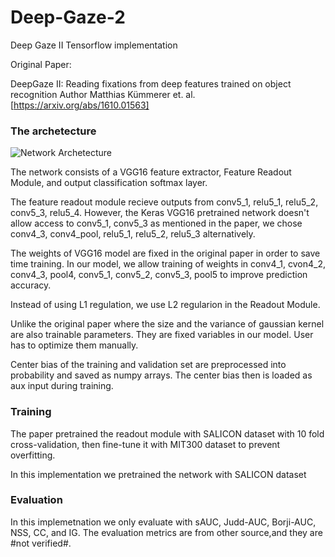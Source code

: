 # Deep-Gaze-2
Deep Gaze II Tensorflow implementation 

Original Paper:

DeepGaze II: Reading fixations from deep features trained on object recognition 
Author Matthias Kümmerer et. al. [https://arxiv.org/abs/1610.01563]

### The archetecture

![Network Archetecture](https://github.com/Po-Hsuan-Huang/Deep-Gaze-2/blob/master/arche.png?raw=true)

The network consists of a VGG16 feature extractor, Feature Readout Module, and output classification softmax layer.

The feature readout module recieve outputs from conv5_1, relu5_1, relu5_2, conv5_3, relu5_4. However, the Keras VGG16 pretrained network doesn't allow access to conv5_1, conv5_3 as mentioned in the paper, we chose conv4_3, conv4_pool, relu5_1, relu5_2, relu5_3 alternatively.  

The weights of VGG16 model are fixed in the original paper in order to save time training. In our model, we allow training of weights in conv4_1, cvon4_2, conv4_3, pool4, conv5_1, conv5_2, conv5_3, pool5 to improve prediction accuracy.

Instead of using L1 regulation, we use L2 regularion in the Readout Module.

Unlike the original paper where the size and the variance of gaussian kernel are also trainable parameters. They are fixed variables in our model. User has to optimize them manually. 

Center bias of the training and validation set are preprocessed into probability and saved as numpy arrays. The center bias then is loaded as aux input during training.

### Training

The paper pretrained the readout module with SALICON dataset with 10 fold cross-validation, then fine-tune it with MIT300 dataset to prevent overfitting. 

In this implementation we pretrained the network with SALICON dataset

### Evaluation

In this implemetnation we only evaluate with sAUC, Judd-AUC, Borji-AUC, NSS, CC, and IG. The evaluation metrics are from other source,and they are #not verified#.


